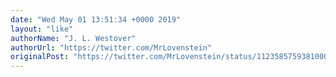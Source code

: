 ```yaml
---
date: "Wed May 01 13:51:34 +0000 2019"
layout: "like"
authorName: "J. L. Westover"
authorUrl: "https://twitter.com/MrLovenstein"
originalPost: "https://twitter.com/MrLovenstein/status/1123585759381000202"
---
```

